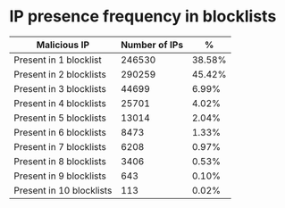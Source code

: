# IP presence frequency in blocklists
| Malicious IP | Number of IPs | % |
|----|----|----|
| Present in 1 blocklist | 246530 | 38.58% |
| Present in 2 blocklists | 290259 | 45.42% |
| Present in 3 blocklists | 44699 | 6.99% |
| Present in 4 blocklists | 25701 | 4.02% |
| Present in 5 blocklists | 13014 | 2.04% |
| Present in 6 blocklists | 8473 | 1.33% |
| Present in 7 blocklists | 6208 | 0.97% |
| Present in 8 blocklists | 3406 | 0.53% |
| Present in 9 blocklists | 643 | 0.10% |
| Present in 10 blocklists | 113 | 0.02% |

